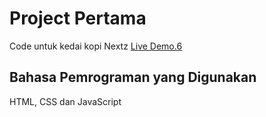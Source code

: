 # Project Pertama
Code untuk kedai kopi Nextz
[Live Demo.6](https://nextz06.github.io/Project-Kedai-Kopi-Nextz/)

## Bahasa Pemrograman yang Digunakan
HTML, CSS dan JavaScript
